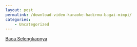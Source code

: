 ```yaml
---
layout: post
permalink: /download-video-karaoke-hadirmu-bagai-mimpi/
categories:
    - Uncategorized
---
```


[Baca Selengkapnya](/09)